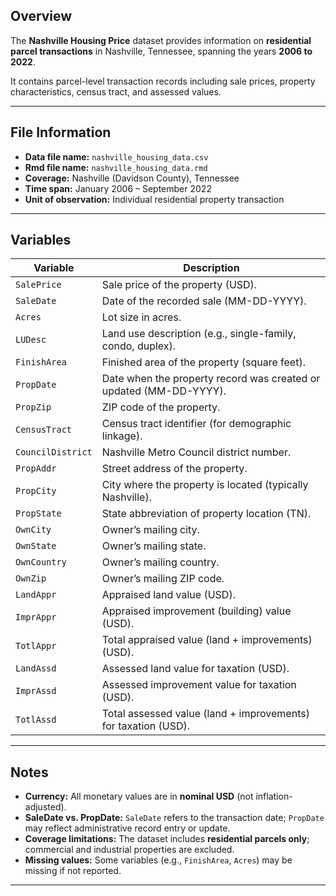 ## Overview
The **Nashville Housing Price** dataset provides information on **residential parcel transactions** in Nashville, Tennessee, spanning the years **2006 to 2022**.  

It contains parcel-level transaction records including sale prices, property characteristics, census tract, and assessed values. 

---
## File Information
- **Data file name:** `nashville_housing_data.csv`
- **Rmd file name:** `nashville_housing_data.rmd` 
- **Coverage:** Nashville (Davidson County), Tennessee  
- **Time span:** January 2006 – September 2022  
- **Unit of observation:** Individual residential property transaction  

---

## Variables
| Variable        | Description                                                                 |
|-----------------|-----------------------------------------------------------------------------|
| `SalePrice`     | Sale price of the property (USD).                                           |
| `SaleDate`      | Date of the recorded sale (MM-DD-YYYY).                                     |
| `Acres`         | Lot size in acres.                                                          |
| `LUDesc`        | Land use description (e.g., single-family, condo, duplex).                  |
| `FinishArea`    | Finished area of the property (square feet).                                |
| `PropDate`      | Date when the property record was created or updated (MM-DD-YYYY).          |
| `PropZip`       | ZIP code of the property.                                                   |
| `CensusTract`   | Census tract identifier (for demographic linkage).                          |
| `CouncilDistrict` | Nashville Metro Council district number.                                  |
| `PropAddr`      | Street address of the property.                                             |
| `PropCity`      | City where the property is located (typically Nashville).                   |
| `PropState`     | State abbreviation of property location (TN).                               |
| `OwnCity`       | Owner’s mailing city.                                                       |
| `OwnState`      | Owner’s mailing state.                                                      |
| `OwnCountry`    | Owner’s mailing country.                                                    |
| `OwnZip`        | Owner’s mailing ZIP code.                                                   |
| `LandAppr`      | Appraised land value (USD).                                                 |
| `ImprAppr`      | Appraised improvement (building) value (USD).                               |
| `TotlAppr`      | Total appraised value (land + improvements) (USD).                          |
| `LandAssd`      | Assessed land value for taxation (USD).                                     |
| `ImprAssd`      | Assessed improvement value for taxation (USD).                              |
| `TotlAssd`      | Total assessed value (land + improvements) for taxation (USD).              |

---

## Notes
- **Currency:** All monetary values are in **nominal USD** (not inflation-adjusted).  
- **SaleDate vs. PropDate:** `SaleDate` refers to the transaction date; `PropDate` may reflect administrative record entry or update.  
- **Coverage limitations:** The dataset includes **residential parcels only**; commercial and industrial properties are excluded.  
- **Missing values:** Some variables (e.g., `FinishArea`, `Acres`) may be missing if not reported.  

---
